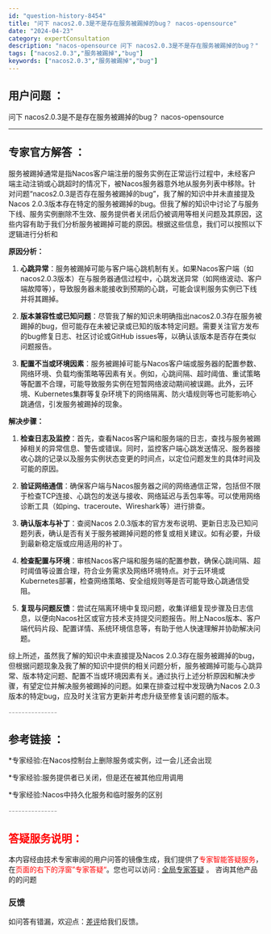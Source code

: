```yaml
---
id: "question-history-8454"
title: "问下 nacos2.0.3是不是存在服务被踢掉的bug？ nacos-opensource"
date: "2024-04-23"
category: expertConsultation
description: "nacos-opensource 问下 nacos2.0.3是不是存在服务被踢掉的bug？"
tags: ["nacos2.0.3","服务被踢掉","bug"]
keywords: ["nacos2.0.3","服务被踢掉","bug"]
---
```


## 用户问题 ： 
 问下 nacos2.0.3是不是存在服务被踢掉的bug？ nacos-opensource 

---------------
## 专家官方解答 ：

服务被踢掉通常是指Nacos客户端注册的服务实例在正常运行过程中，未经客户端主动注销或心跳超时的情况下，被Nacos服务器意外地从服务列表中移除。针对问题“nacos2.0.3是否存在服务被踢掉的bug”，我了解的知识中并未直接提及Nacos 2.0.3版本存在特定的服务被踢掉的bug。但我了解的知识中讨论了与服务下线、服务实例删除不生效、服务提供者关闭后仍被调用等相关问题及其原因，这些内容有助于我们分析服务被踢掉可能的原因。根据这些信息，我们可以按照以下逻辑进行分析和

**原因分析：**

1. **心跳异常**：服务被踢掉可能与客户端心跳机制有关。如果Nacos客户端（如nacos2.0.3版本）在与服务器通信过程中，心跳发送异常（如网络波动、客户端故障等），导致服务器未能接收到预期的心跳，可能会误判服务实例已下线并将其踢掉。

2. **版本兼容性或已知问题**：尽管我了解的知识未明确指出nacos2.0.3存在服务被踢掉的bug，但可能存在未被记录或已知的版本特定问题。需要关注官方发布的bug修复日志、社区讨论或GitHub issues等，以确认该版本是否存在类似问题报告。

3. **配置不当或环境因素**：服务被踢掉可能与Nacos客户端或服务器的配置参数、网络环境、负载均衡策略等因素有关。例如，心跳间隔、超时阈值、重试策略等配置不合理，可能导致服务实例在短暂网络波动期间被误踢。此外，云环境、Kubernetes集群等复杂环境下的网络隔离、防火墙规则等也可能影响心跳通信，引发服务被踢掉的现象。

**解决步骤：**

1. **检查日志及监控**：首先，查看Nacos客户端和服务端的日志，查找与服务被踢掉相关的异常信息、警告或错误。同时，监控客户端心跳发送情况、服务器接收心跳的记录以及服务实例状态变更的时间点，以定位问题发生的具体时间及可能的原因。

2. **验证网络通信**：确保客户端与Nacos服务器之间的网络通信正常，包括但不限于检查TCP连接、心跳包的发送与接收、网络延迟与丢包率等。可以使用网络诊断工具（如ping、traceroute、Wireshark等）进行排查。

3. **确认版本与补丁**：查阅Nacos 2.0.3版本的官方发布说明、更新日志及已知问题列表，确认是否有关于服务被踢掉问题的修复或相关建议。如有必要，升级到最新稳定版或应用适用的补丁。

4. **检查配置与环境**：审核Nacos客户端和服务端的配置参数，确保心跳间隔、超时阈值等设置合理，符合业务需求及网络环境特点。对于云环境或Kubernetes部署，检查网络策略、安全组规则等是否可能导致心跳通信受阻。

5. **复现与问题反馈**：尝试在隔离环境中复现问题，收集详细复现步骤及日志信息，以便向Nacos社区或官方技术支持提交问题报告。附上Nacos版本、客户端代码片段、配置详情、系统环境信息等，有助于他人快速理解并协助解决问题。

综上所述，虽然我了解的知识中未直接提及Nacos 2.0.3存在服务被踢掉的bug，但根据问题现象及我了解的知识中提供的相关问题分析，服务被踢掉可能与心跳异常、版本特定问题、配置不当或环境因素有关。通过执行上述分析原因和解决步骤，有望定位并解决服务被踢掉的问题。如果在排查过程中发现确为Nacos 2.0.3版本的特定bug，应及时关注官方更新并考虑升级至修复该问题的版本。


<font color="#949494">---------------</font> 


## 参考链接 ：

*专家经验:在Nacos控制台上删除服务或实例，过一会儿还会出现 
 
 *专家经验:服务提供者已关闭，但是还在被其他应用调用 
 
 *专家经验:Nacos中持久化服务和临时服务的区别 


 <font color="#949494">---------------</font> 
 


## <font color="#FF0000">答疑服务说明：</font> 

本内容经由技术专家审阅的用户问答的镜像生成，我们提供了<font color="#FF0000">专家智能答疑服务</font>，在<font color="#FF0000">页面的右下的浮窗”专家答疑“</font>。您也可以访问 : [全局专家答疑](https://opensource.alibaba.com/chatBot) 。 咨询其他产品的的问题

### 反馈
如问答有错漏，欢迎点：[差评](https://ai.nacos.io/user/feedbackByEnhancerGradePOJOID?enhancerGradePOJOId=11634)给我们反馈。
